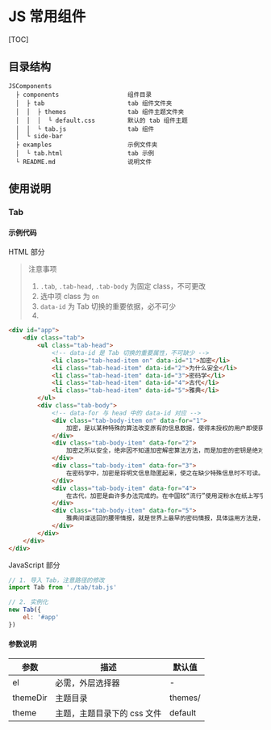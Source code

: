 # JS 常用组件

[TOC]

## 目录结构

```
JSComponents
  ├ components                   组件目录
  │  ├ tab                       tab 组件文件夹
  │  │  ├ themes                 tab 组件主题文件夹
  │  │  │  └ default.css         默认的 tab 组件主题
  │  │  └ tab.js                 tab 组件
  │  └ side-bar
  ├ examples                     示例文件夹
  │  └ tab.html                  tab 示例
  └ README.md                    说明文件
```

## 使用说明

### Tab

#### 示例代码

HTML 部分

> 注意事项
>
> 1. `.tab`, `.tab-head`, `.tab-body` 为固定 class，不可更改
> 2. 选中项 class 为 `on`
> 3. `data-id` 为 Tab 切换的重要依据，必不可少
> 4. 

```html
<div id="app">
    <div class="tab">
        <ul class="tab-head">
            <!-- data-id 是 Tab 切换的重要属性，不可缺少 -->
            <li class="tab-head-item on" data-id="1">加密</li>
            <li class="tab-head-item" data-id="2">为什么安全</li>
            <li class="tab-head-item" data-id="3">密码学</li>
            <li class="tab-head-item" data-id="4">古代</li>
            <li class="tab-head-item" data-id="5">雅典</li>
        </ul>
        <div class="tab-body">
            <!-- data-for 与 head 中的 data-id 对应 -->
            <div class="tab-body-item on" data-for="1">
                加密，是以某种特殊的算法改变原有的信息数据，使得未授权的用户即使获得了已加密的信息，但因不知解密的方法，仍然无法了解信息的内容。 在航空学中，指利用航空摄影像片上已知的少数控制点，通过对像片测量和计算的方法在像对或整条航摄带上增加控制点的作业。
            </div>
            <div class="tab-body-item" data-for="2">
                加密之所以安全，绝非因不知道加密解密算法方法，而是加密的密钥是绝对的隐藏，流行的RSA和AES加密算法都是完全公开的，一方取得已加密的数据，就算知道加密算法也好，若没有加密的密钥，也不能打开被加密保护的信息。单单隐蔽加密算法以保护信息，在学界和业界已有相当讨论，一般认为是不够安全的。公开的加密算法是给黑客和加密家长年累月攻击测试，对比隐蔽的加密算法要安全得多。
            </div>
            <div class="tab-body-item" data-for="3">
                在密码学中，加密是将明文信息隐匿起来，使之在缺少特殊信息时不可读。虽然加密作为通信保密的手段已经存在了几个世纪，但是，只有那些对安全要求特别高的组织和个人才会使用它。在20世纪70年代中期，强加密（Strong Encryption） 的使用开始从政府保密机构延伸至公共领域， 并且目 前已经成为保护许多广泛使用系统的方法，比如因特网电子商务、手机网络和银行自动取款机等。
            </div>
            <div class="tab-body-item" data-for="4">
                在古代，加密是由许多办法完成的。在中国较“流行”使用淀粉水在纸上写字，再浸泡在碘水中使字浮现出来。而外国就不同了，最经典的莫过于伯罗奔尼撒战争。公元前405年，雅典和斯巴达之间的伯罗奔尼撒战争已进入尾声。斯巴达军队逐渐占据了优势地位，准备对雅典发动最后一击。这时，原来站在斯巴达一边的波斯帝国突然改变态度，停止了对斯巴达的援助，意图是使雅典和斯巴达在持续的战争中两败俱伤，以便从中渔利。在这种情况下，斯巴达急需摸清波斯帝国的具体行动计划，以便采取新的战略方针。正在这时，斯巴达军队捕获了一名从波斯帝国回雅典送信的雅典信使。斯巴达士兵仔细搜查这名信使，可搜查了好大一阵，除了从他身上搜出一条布满杂乱无章的希腊字母的普通腰带外，别无他获。情报究竟藏在什么地方呢？斯巴达军队统帅莱桑德把注意力集中到了那条腰带上，情报一定就在那些杂乱的字母之中。他反复琢磨研究这些天书似的文字，把腰带上的字母用各种方法重新排列组合，怎么也解不出来。最后，莱桑德失去了信心，他一边摆弄着那条腰带，一边思考着弄到情报的其他途径。当他无意中把腰带呈螺旋形缠绕在手中的剑鞘上时，奇迹出现了。原来腰带上那些杂乱无章的字母，竟组成了一段文字。这便是雅典间谍送回的一份情报，它告诉雅典，波斯军队准备在斯巴达军队发起最后攻击时，突然对斯巴达军队进行袭击。斯巴达军队根据这份情报马上改变了作战计划，先以迅雷不及掩耳之势攻击毫无防备的波斯军队，并一举将它击溃，解除了后顾之忧。随后，斯巴达军队回师征伐雅典，终于取得了战争的最后胜利。
            </div>
            <div class="tab-body-item" data-for="5">
                雅典间谍送回的腰带情报，就是世界上最早的密码情报，具体运用方法是，通信双方首先约定密码解读规则，然后通信—方将腰带（或羊皮等其他东西）缠绕在约定长度和粗细的木棍上书写。收信—方接到后，如不把腰带缠绕在同样长度和粗细的木棍上，就只能看到一些毫无规则的字母。后来，这种密码通信方式在希腊广为流传。现代的密码电报，据说就是受了它的启发而发明的。
            </div>
        </div>
    </div>
</div>
```

JavaScript 部分

```javascript
// 1. 导入 Tab，注意路径的修改
import Tab from './tab/tab.js'

// 2. 实例化
new Tab({
    el: '#app'
})
```

#### 参数说明

| 参数     | 描述                        | 默认值  |
| -------- | --------------------------- | ------- |
| el       | 必需，外层选择器            | -       |
| themeDir | 主题目录                    | themes/ |
| theme    | 主题，主题目录下的 css 文件 | default |

